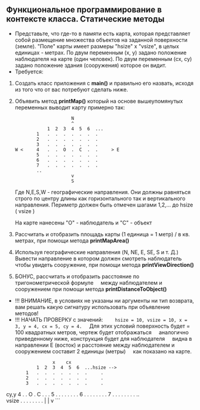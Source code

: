 ## Функциональное программирование в контексте класса. Статические методы

* Представьте, что где-то в памяти есть карта, которая
  представляет собой размещение множества объектов на заданной поверхности (земле).
  "Поле" карты имеет размеры "hsize" x "vsize", в целых единицах - метрах. 
   По двум переменным (x, y) задано положение наблюдателя на карте (один человек).
   По двум переменным (cx, cy) задано положение здания (сооружения) которое он видит.
* Требуется:
 1. Создать класс приложения с **main()** и правильно его назвать, исходя из того что от вас потребуют сделать ниже.
 2. Объявить метод **printMap()** который на основе вышеупомянутых переменных выводит карту примерно так:
    ```
                         N
                         ^
                1  2  3  4  5  6  ...
            1   .  .  .  .  .  .  .     
            2   .  .  .  .  .  .  .     
            3   .  .  .  .  .  .  .     
    W <     4   .  .  O  .  C  .  .     > E
            5   .  .  .  .  .  .  .     
            6   .  .  .  .  .  .  .     
            7   .  .  .  .  .  .  .     
            .. 
                         v
                         S 
    ```

    Где N,E,S,W - географические направления. Они должны равняться строго по центру длины как горизонтального так и вертикального направления. Периметр должен быть отмечен шагами 1,2,... до hsize ( vsize )     

    На карте нанесены "O" - наблюдатель и "C" - объект
    
 3. Рассчитать и отобразить площадь карты (1 единица = 1 метр) / в кв. метрах, при помощи метода **printMapArea()**
 4. Используя географические направления (N, NE, E, SE, S и т. Д.) Вывести направление в котором
    должен смотреть наблюдатель чтобы увидеть сооружение, при помощи метода **printViewDirection()**

 5. БОНУС, рассчитать и отобразить расстояние по тригонометрической формуле
    между наблюдателем и сооружением при помощи метода **printDistanceToObject()**

* !!! ВНИМАНИЕ, в условиях не указаны ни аргументы ни тип возврата, вам решать какую сигнатуру использовать при объявление методов!
* !!! НАЧАТЬ ПРОВЕРКУ с значений: 
        ```
        hsize = 10, vsize = 10, x = 3, y = 4, cx = 5, cy = 4.
        ```
        Для этих условий поверхность будет = 100 квадратных метров, чертеж будет отображаться
        аналогично приведенному ниже, конструкция будет для наблюдателя
        видна в направлении E (восток) и расстояние между наблюдателем и сооружением составит 2 единицы (метры)
        как показано на карте.
    ```
                  x    cx
            1  2  3  4  5  6  ...hsize -->
        1   .  .  .  .  .  .  .     .
        2   .  .  .  .  .  .  .     .
        3   .  .  .  .  .  .  .     .
cy,y    4   .  .  O  .  C  .  .     .
        5   .  .  .  .  .  .  .     .
        6   .  .  .  .  .  .  .     .
        7   .  .  .  .  .  .  .     .
        ..  
    vsize   .  .  .  .  .  .  .     .
        |
        |
        v
    ```